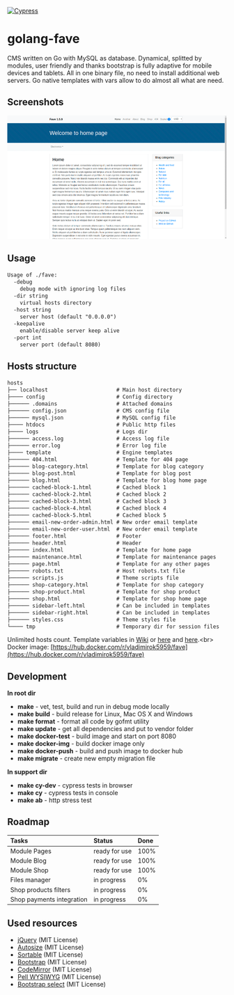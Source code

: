 [![Cypress](https://img.shields.io/badge/cypress-dashboard-brightgreen.svg)](https://dashboard.cypress.io/#/projects/hv532c/runs)
# golang-fave
CMS written on Go with MySQL as database. Dynamical, splitted by modules, user friendly and thanks bootstrap is fully adaptive for mobile devices and tablets. All in one binary file, no need to install additional web servers. Go native templates with vars allow to do almost all what are need.

## Screenshots
![](support/screenshots.gif)

## Usage
```
Usage of ./fave:
  -debug
    debug mode with ignoring log files
  -dir string
    virtual hosts directory
  -host string
    server host (default "0.0.0.0")
  -keepalive
    enable/disable server keep alive
  -port int
    server port (default 8080)
```

## Hosts structure
```
hosts
├── localhost                      # Main host directory
├──── config                       # Config directory
├────── .domains                   # Attached domains
├────── config.json                # CMS config file
├────── mysql.json                 # MySQL config file
├──── htdocs                       # Public http files
├──── logs                         # Logs dir
├────── access.log                 # Access log file
├────── error.log                  # Error log file
├──── template                     # Engine templates
├────── 404.html                   # Template for 404 page
├────── blog-category.html         # Template for blog category
├────── blog-post.html             # Template for blog post
├────── blog.html                  # Template for blog home page
├────── cached-block-1.html        # Cached block 1
├────── cached-block-2.html        # Cached block 2
├────── cached-block-3.html        # Cached block 3
├────── cached-block-4.html        # Cached block 4
├────── cached-block-5.html        # Cached block 5
├────── email-new-order-admin.html # New order email template
├────── email-new-order-user.html  # New order email template
├────── footer.html                # Footer
├────── header.html                # Header
├────── index.html                 # Template for home page
├────── maintenance.html           # Template for maintenance pages
├────── page.html                  # Template for any other pages
├────── robots.txt                 # Host robots.txt file
├────── scripts.js                 # Theme scripts file
├────── shop-category.html         # Template for shop category
├────── shop-product.html          # Template for shop product
├────── shop.html                  # Template for shop home page
├────── sidebar-left.html          # Can be included in templates
├────── sidebar-right.html         # Can be included in templates
├────── styles.css                 # Theme styles file
└──── tmp                          # Temporary dir for session files
```
Unlimited hosts count. Template variables in [Wiki](https://github.com/vladimirok5959/golang-fave/wiki) or [here](https://github.com/vladimirok5959/golang-fave/wiki/Variables-for-template-($.Data)) and [here](https://github.com/vladimirok5959/golang-fave/wiki/Variables-for-template-($.System)).<br>
Docker image: [https://hub.docker.com/r/vladimirok5959/fave](https://hub.docker.com/r/vladimirok5959/fave)

## Development
**In root dir**
* **make** - vet, test, build and run in debug mode locally
* **make build** - build release for Linux, Mac OS X and Windows
* **make format** - format all code by gofmt utility
* **make update** - get all dependencies and put to vendor folder
* **make docker-test** - build image and start on port 8080
* **make docker-img** - build docker image only
* **make docker-push** - build and push image to docker hub
* **make migrate** - create new empty migration file

**In support dir**
* **make cy-dev** - cypress tests in browser
* **make cy** - cypress tests in console
* **make ab** - http stress test

## Roadmap
| Tasks                     | Status        | Done |
| :---                      | :---          | :--- |
| Module Pages              | ready for use | 100% |
| Module Blog               | ready for use | 100% |
| Module Shop               | ready for use | 100% |
| Files manager             | in progress   | 0%   |
| Shop products filters     | in progress   | 0%   |
| Shop payments integration | in progress   | 0%   |

## Used resources
* [jQuery](https://github.com/jquery/jquery) (MIT License)
* [Autosize](https://github.com/jackmoore/autosize) (MIT License)
* [Sortable](https://github.com/SortableJS/Sortable) (MIT License)
* [Bootstrap](https://github.com/twbs/bootstrap) (MIT License)
* [CodeMirror](https://github.com/codemirror/codemirror) (MIT License)
* [Pell WYSIWYG](https://github.com/jaredreich/pell) (MIT License)
* [Bootstrap select](https://github.com/snapappointments/bootstrap-select/) (MIT License)
